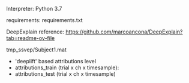 
Interpreter: Python 3.7

requirements: requirements.txt

DeepExplain reference: https://github.com/marcoancona/DeepExplain?tab=readme-ov-file

tmp_ssvep/Subject1.mat
  - 'deeplift' based attributions level
  - attributions_train (trial x ch x timesample): 
  - attributions_test (trial x ch x timesample)

